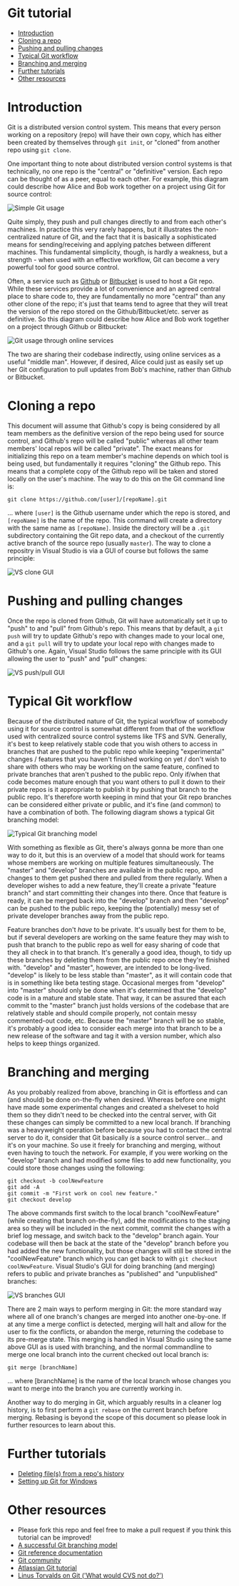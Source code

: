 # Git tutorial
- [Introduction](#introduction)
- [Cloning a repo](#cloning-a-repo)
- [Pushing and pulling changes](#pushing-and-pulling-changes)
- [Typical Git workflow](#typical-git-workflow)
- [Branching and merging](#branching-and-merging)
- [Further tutorials](#further-tutorials)
- [Other resources](#other-resources)

# Introduction
Git is a distributed version control system.  This means that every person working on a repository (repo) will have their own copy, which has either been created by themselves through `git init`, or "cloned" from another repo using `git clone`.

One important thing to note about distributed version control systems is that technically, no one repo is the "central" or "definitive" version.  Each repo can be thought of as a peer, equal to each other.  For example, this diagram could describe how Alice and Bob work together on a project using Git for source control:

![Simple Git usage](images/git-diagram-1.png)

Quite simply, they push and pull changes directly to and from each other's machines.  In practice this very rarely happens, but it illustrates the non-centralized nature of Git, and the fact that it is basically a sophisticated means for sending/receiving and applying patches between different machines.  This fundamental simplicity, though, is hardly a weakness, but a strength - when used with an effective workflow, Git can become a very powerful tool for good source control.

Often, a service such as [Github](https://github.com/) or [Bitbucket](https://bitbucket.org/) is used to host a Git repo.  While these services provide a lot of convenience and an agreed central place to share code to, they are fundamentally no more "central" than any other clone of the repo; it's just that teams tend to agree that they will treat the version of the repo stored on the Github/Bitbucket/etc. server as definitive.  So this diagram could describe how Alice and Bob work together on a project through Github or Bitbucket:

![Git usage through online services](images/git-diagram-2.png)

The two are sharing their codebase indirectly, using online services as a useful "middle man".  However, if desired, Alice could just as easily set up her Git configuration to pull updates from Bob's machine, rather than Github or Bitbucket.

# Cloning a repo
This document will assume that Github's copy is being considered by all team members as the definitive version of the repo being used for source control, and Github's repo will be called "public" whereas all other team members' local repos will be called "private".  The exact means for initializing this repo on a team member's machine depends on which tool is being used, but fundamentally it requires "cloning" the Github repo.  This means that a complete copy of the Github repo will be taken and stored locally on the user's machine.  The way to do this on the Git command line is:

```
git clone https://github.com/[user]/[repoName].git
```

... where `[user]` is the Github username under which the repo is stored, and `[repoName]` is the name of the repo.  This command will create a directory with the same name as `[repoName]`.  Inside the directory will be a `.git` subdirectory containing the Git repo data, and a checkout of the currently active branch of the source repo (usually `master`).  The way to clone a repositry in Visual Studio is via a GUI of course but follows the same principle:

![VS clone GUI](images/vs-clone.png)

# Pushing and pulling changes
Once the repo is cloned from Github, Git will have automatically set it up to "push" to and "pull" from Github's repo.  This means that by default, a `git push` will try to update Github's repo with changes made to your local one, and a `git pull` will try to update your local repo with changes made to Github's one.  Again, Visual Studio follows the same principle with its GUI allowing the user to "push" and "pull" changes:

![VS push/pull GUI](images/vs-pushpull.png)

# Typical Git workflow
Because of the distributed nature of Git, the typical workflow of somebody using it for source control is somewhat different from that of the workflow used with centralized source control systems like TFS and SVN.  Generally, it's best to keep relatively stable code that you wish others to access in branches that are pushed to the public repo while keeping "experimental" changes / features that you haven't finished working on yet / don't wish to share with others who may be working on the same feature, confined to private branches that aren't pushed to the public repo.  Only if/when that code becomes mature enough that you want others to pull it down to their private repos is it appropriate to publish it by pushing that branch to the public repo.  It's therefore worth keeping in mind that your Git repo branches can be considered either private or public, and it's fine (and common) to have a combination of both.  The following diagram shows a typical Git branching model:

![Typical Git branching model](images/git-branching-model.png)

With something as flexible as Git, there's always gonna be more than one way to do it, but this is an overview of a model that should work for teams whose members are working on multiple features simultaneously.  The "master" and "develop" branches are available in the public repo, and changes to them get pushed there and pulled from there regularly.  When a developer wishes to add a new feature, they'll create a private "feature branch" and start committing their changes into there.  Once that feature is ready, it can be merged back into the "develop" branch and then "develop" can be pushed to the public repo, keeping the (potentially) messy set of private developer branches away from the public repo.

Feature branches don't *have* to be private.  It's usually best for them to be, but if several developers are working on the same feature they may wish to push that branch to the public repo as well for easy sharing of code that they all check in to that branch.  It's generally a good idea, though, to tidy up these branches by deleting them from the public repo once they're finished with.  "develop" and "master", however, are intended to be long-lived.  "develop" is likely to be less stable than "master", as it will contain code that is in something like beta testing stage.  Occasional merges from "develop" into "master" should only be done when it's determined that the "develop" code is in a mature and stable state.  That way, it can be assured that each commit to the "master" branch just holds versions of the codebase that are relatively stable and should compile properly, not contain messy commented-out code, etc.  Because the "master" branch will be so stable, it's probably a good idea to consider each merge into that branch to be a new release of the software and tag it with a version number, which also helps to keep things organized.

# Branching and merging
As you probably realized from above, branching in Git is effortless and can (and should) be done on-the-fly when desired.  Whereas before one might have made some experimental changes and created a shelveset to hold them so they didn't need to be checked into the central server, with Git these changes can simply be committed to a new local branch.  If branching was a heavyweight operation before because you had to contact the central server to do it, consider that Git basically *is* a source control server... and it's on your machine.  So use it freely for branching and merging, without even having to touch the network.  For example, if you were working on the "develop" branch and had modified some files to add new functionality, you could store those changes using the following:

```
git checkout -b coolNewFeature
git add -A
git commit -m "First work on cool new feature."
git checkout develop
```

The above commands first switch to the local branch "coolNewFeature" (while creating that branch on-the-fly), add the modifications to the staging area so they will be included in the next commit, commit the changes with a brief log message, and switch back to the "develop" branch again.  Your codebase will then be back at the state of the "develop" branch before you had added the new functionality, but those changes will still be stored in the "coolNewFeature" branch which you can get back to with `git checkout coolNewFeature`.  Visual Studio's GUI for doing branching (and merging) refers to public and private branches as "published" and "unpublished" branches:

![VS branches GUI](images/vs-branches.png)

There are 2 main ways to perform merging in Git: the more standard way where all of one branch's changes are merged into another one-by-one.  If at any time a merge conflict is detected, merging will halt and allow for the user to fix the conflicts, or abandon the merge, returning the codebase to its pre-merge state.  This merging is handled in Visual Studio using the same above GUI as is used with branching, and the normal commandline to merge one local branch into the current checked out local branch is:

```
git merge [branchName]
```

... where [branchName] is the name of the local branch whose changes you want to merge into the branch you are currently working in.

Another way to do merging in Git, which arguably results in a cleaner log history, is to first perform a `git rebase` on the current branch before merging.  Rebasing is beyond the scope of this document so please look in further resources to learn about this.

# Further tutorials
- [Deleting file(s) from a repo's history](DELETING.md)
- [Setting up Git for Windows](SETUPWIN.md)

# Other resources
- Please fork this repo and feel free to make a pull request if you think this tutorial can be improved!
- [A successful Git branching model](http://nvie.com/posts/a-successful-git-branching-model/)
- [Git reference documentation](http://git-scm.com/docs/)
- [Git community](http://git-scm.com/community)
- [Atlassian Git tutorial](https://www.atlassian.com/git/tutorials/)
- [Linus Torvalds on Git ('What would CVS not do?')](https://www.youtube.com/watch?v=4XpnKHJAok8)
